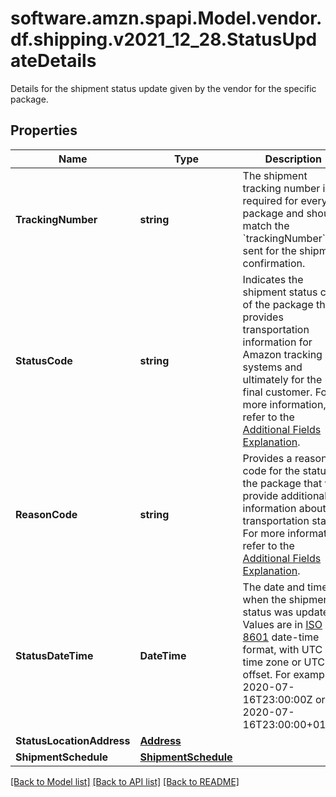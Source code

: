 # software.amzn.spapi.Model.vendor.df.shipping.v2021_12_28.StatusUpdateDetails
Details for the shipment status update given by the vendor for the specific package.

## Properties

Name | Type | Description | Notes
------------ | ------------- | ------------- | -------------
**TrackingNumber** | **string** | The shipment tracking number is required for every package and should match the &#x60;trackingNumber&#x60; sent for the shipment confirmation. | 
**StatusCode** | **string** | Indicates the shipment status code of the package that provides transportation information for Amazon tracking systems and ultimately for the final customer. For more information, refer to the [Additional Fields Explanation](https://developer-docs.amazon.com/sp-api/docs/vendor-direct-fulfillment-shipping-api-use-case-guide#additional-fields-explanation). | 
**ReasonCode** | **string** | Provides a reason code for the status of the package that will provide additional information about the transportation status. For more information, refer to the [Additional Fields Explanation](https://developer-docs.amazon.com/sp-api/docs/vendor-direct-fulfillment-shipping-api-use-case-guide#additional-fields-explanation). | 
**StatusDateTime** | **DateTime** | The date and time when the shipment status was updated. Values are in [ISO 8601](https://developer-docs.amazon.com/sp-api/docs/iso-8601) date-time format, with UTC time zone or UTC offset. For example, 2020-07-16T23:00:00Z or 2020-07-16T23:00:00+01:00. | 
**StatusLocationAddress** | [**Address**](Address.md) |  | 
**ShipmentSchedule** | [**ShipmentSchedule**](ShipmentSchedule.md) |  | [optional] 

[[Back to Model list]](../README.md#documentation-for-models) [[Back to API list]](../README.md#documentation-for-api-endpoints) [[Back to README]](../README.md)

